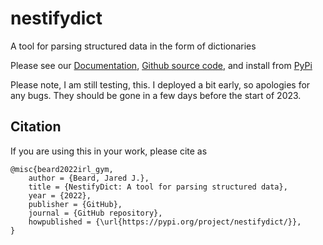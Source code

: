 # nestifydict
A tool for parsing structured data in the form of dictionaries

Please see our [Documentation](https://nestifydict.readthedocs.io/en/latest/), 
[Github source code](https://github.com/jaredjbeard/nestifydict), 
and install from [PyPi](https://pypi.org/project/nestifydict/)

Please note, I am still testing, this. I deployed a bit early, so apologies for any bugs. They should be gone in a few days before the start of 2023.

Citation
--------
If you are using this in your work, please cite as

```
@misc{beard2022irl_gym,
    author = {Beard, Jared J.},
    title = {NestifyDict: A tool for parsing structured data},
    year = {2022},
    publisher = {GitHub},
    journal = {GitHub repository},
    howpublished = {\url{https://pypi.org/project/nestifydict/}},
}
```